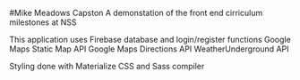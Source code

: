 #Mike Meadows Capston
A demonstation of the front end cirriculum milestones at NSS

This application uses Firebase database and login/register functions
Google Maps Static Map API
Google Maps Directions API
WeatherUnderground API

Styling done with Materialize CSS and Sass compiler 
